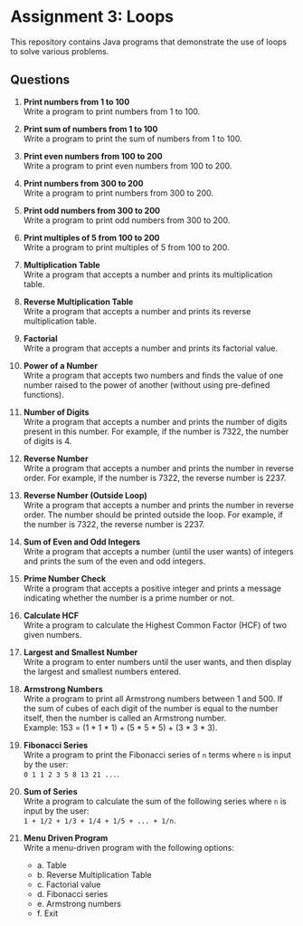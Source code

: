 # Assignment 3: Loops

This repository contains Java programs that demonstrate the use of loops to solve various problems.

## Questions

1. **Print numbers from 1 to 100**  
   Write a program to print numbers from 1 to 100.

2. **Print sum of numbers from 1 to 100**  
   Write a program to print the sum of numbers from 1 to 100.

3. **Print even numbers from 100 to 200**  
   Write a program to print even numbers from 100 to 200.

4. **Print numbers from 300 to 200**  
   Write a program to print numbers from 300 to 200.

5. **Print odd numbers from 300 to 200**  
   Write a program to print odd numbers from 300 to 200.

6. **Print multiples of 5 from 100 to 200**  
   Write a program to print multiples of 5 from 100 to 200.

7. **Multiplication Table**  
   Write a program that accepts a number and prints its multiplication table.

8. **Reverse Multiplication Table**  
   Write a program that accepts a number and prints its reverse multiplication table.

9. **Factorial**  
   Write a program that accepts a number and prints its factorial value.

10. **Power of a Number**  
    Write a program that accepts two numbers and finds the value of one number raised to the power of another (without using pre-defined functions).

11. **Number of Digits**  
    Write a program that accepts a number and prints the number of digits present in this number. For example, if the number is 7322, the number of digits is 4.

12. **Reverse Number**  
    Write a program that accepts a number and prints the number in reverse order. For example, if the number is 7322, the reverse number is 2237.

13. **Reverse Number (Outside Loop)**  
    Write a program that accepts a number and prints the number in reverse order. The number should be printed outside the loop. For example, if the number is 7322, the reverse number is 2237.

14. **Sum of Even and Odd Integers**  
    Write a program that accepts a number (until the user wants) of integers and prints the sum of the even and odd integers.

15. **Prime Number Check**  
    Write a program that accepts a positive integer and prints a message indicating whether the number is a prime number or not.

16. **Calculate HCF**  
    Write a program to calculate the Highest Common Factor (HCF) of two given numbers.

17. **Largest and Smallest Number**  
    Write a program to enter numbers until the user wants, and then display the largest and smallest numbers entered.

18. **Armstrong Numbers**  
    Write a program to print all Armstrong numbers between 1 and 500. If the sum of cubes of each digit of the number is equal to the number itself, then the number is called an Armstrong number.  
    Example: 153 = (1 * 1 * 1) + (5 * 5 * 5) + (3 * 3 * 3).

19. **Fibonacci Series**  
    Write a program to print the Fibonacci series of `n` terms where `n` is input by the user:  
    `0 1 1 2 3 5 8 13 21 ...`.

20. **Sum of Series**  
    Write a program to calculate the sum of the following series where `n` is input by the user:  
    `1 + 1/2 + 1/3 + 1/4 + 1/5 + ... + 1/n`.

21. **Menu Driven Program**  
    Write a menu-driven program with the following options:
    - a. Table
    - b. Reverse Multiplication Table
    - c. Factorial value
    - d. Fibonacci series
    - e. Armstrong numbers
    - f. Exit
